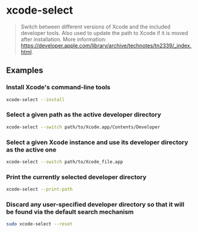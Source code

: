 # xcode-select

> Switch between different versions of Xcode and the included developer tools. Also used to update the path to Xcode if it is moved after installation. More information: <https://developer.apple.com/library/archive/technotes/tn2339/_index.html>.

## Examples

### Install Xcode's command-line tools

```bash
xcode-select --install
```

### Select a given path as the active developer directory

```bash
xcode-select --switch path/to/Xcode.app/Contents/Developer
```

### Select a given Xcode instance and use its developer directory as the active one

```bash
xcode-select --switch path/to/Xcode_file.app
```

### Print the currently selected developer directory

```bash
xcode-select --print-path
```

### Discard any user-specified developer directory so that it will be found via the default search mechanism

```bash
sudo xcode-select --reset
```
